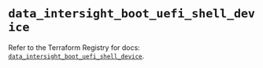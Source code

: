 # `data_intersight_boot_uefi_shell_device`

Refer to the Terraform Registry for docs: [`data_intersight_boot_uefi_shell_device`](https://registry.terraform.io/providers/ciscodevnet/intersight/1.0.71/docs/data-sources/boot_uefi_shell_device).
